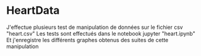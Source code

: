# HeartData

J'effectue plusieurs test de manipulation de données sur le fichier csv "heart.csv"
Les tests sont effectués dans le notebook jupyter "heart.ipynb"
Et j'enregistre les différents graphes obtenus des suites de cette manipulation 
